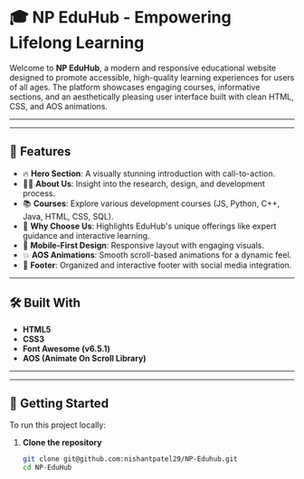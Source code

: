 # 🎓 NP EduHub - Empowering Lifelong Learning

Welcome to **NP EduHub**, a modern and responsive educational website designed to promote accessible, high-quality learning experiences for users of all ages. The platform showcases engaging courses, informative sections, and an aesthetically pleasing user interface built with clean HTML, CSS, and AOS animations.

---



---

## 📌 Features

- 🔥 **Hero Section**: A visually stunning introduction with call-to-action.
- 🧑‍🏫 **About Us**: Insight into the research, design, and development process.
- 📚 **Courses**: Explore various development courses (JS, Python, C++, Java, HTML, CSS, SQL).
- 🧠 **Why Choose Us**: Highlights EduHub's unique offerings like expert guidance and interactive learning.
- 📱 **Mobile-First Design**: Responsive layout with engaging visuals.
- 💥 **AOS Animations**: Smooth scroll-based animations for a dynamic feel.
- 📢 **Footer**: Organized and interactive footer with social media integration.

---

## 🛠️ Built With

- **HTML5**
- **CSS3**
- **Font Awesome (v6.5.1)**
- **AOS (Animate On Scroll Library)**

---


---

## 🚀 Getting Started

To run this project locally:

1. **Clone the repository**
   ```bash
   git clone git@github.com:nishantpatel29/NP-Eduhub.git
   cd NP-EduHub


